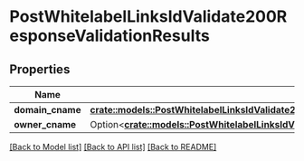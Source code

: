 # PostWhitelabelLinksIdValidate200ResponseValidationResults

## Properties

Name | Type | Description | Notes
------------ | ------------- | ------------- | -------------
**domain_cname** | [**crate::models::PostWhitelabelLinksIdValidate200ResponseValidationResultsDomainCname**](POST_whitelabel_links_id_validate_200_response_validation_results_domain_cname.md) |  | 
**owner_cname** | Option<[**crate::models::PostWhitelabelLinksIdValidate200ResponseValidationResultsOwnerCname**](POST_whitelabel_links_id_validate_200_response_validation_results_owner_cname.md)> |  | [optional]

[[Back to Model list]](../README.md#documentation-for-models) [[Back to API list]](../README.md#documentation-for-api-endpoints) [[Back to README]](../README.md)


